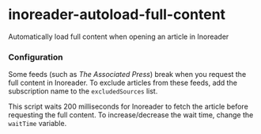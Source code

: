 # inoreader-autoload-full-content
Automatically load full content when opening an article in Inoreader

### Configuration

Some feeds (such as *The Associated Press*) break when you request the full content in Inoreader. To exclude articles from these feeds, add the subscription name to the `excludedSources` list.

This script waits 200 milliseconds for Inoreader to fetch the article before requesting the full content. To increase/decrease the wait time, change the `waitTime` variable.